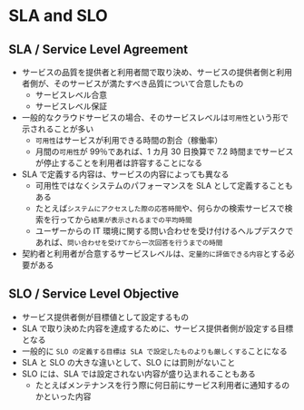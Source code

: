# SLA and SLO

## SLA / Service Level Agreement

- サービスの品質を提供者と利用者間で取り決め、サービスの提供者側と利用者側が、そのサービスが満たすべき品質について合意したもの
  - サービスレベル合意
  - サービスレベル保証
- 一般的なクラウドサービスの場合、そのサービスレベルは`可用性`という形で示されることが多い
  - `可用性`はサービスが利用できる時間の割合（稼働率）
  - 月間の`可用性`が 99％であれば、1 カ月 30 日換算で 7.2 時間までサービスが停止することを利用者は許容することになる
- SLA で定義する内容は、サービスの内容によっても異なる
  - 可用性ではなくシステムのパフォーマンスを SLA として定義することもある
  - たとえば`システムにアクセスした際の応答時間`や、何らかの検索サービスで検索を行ってから`結果が表示されるまでの平均時間`
  - ユーザーからの IT 環境に関する問い合わせを受け付けるヘルプデスクであれば、`問い合わせを受けてから一次回答を行うまでの時間`
- 契約者と利用者が合意するサービスレベルは、`定量的に評価できる内容`とする必要がある

## SLO / Service Level Objective

- サービス提供者側が目標値として設定するもの
- SLA で取り決めた内容を達成するために、サービス提供者側が設定する目標となる
- 一般的に `SLO の定義する目標は SLA で設定したものよりも厳しくする`ことになる
- SLA と SLO の大きな違いとして、SLO には罰則がないこと
- SLO には、SLA では設定されない内容が盛り込まれることもある
  - たとえばメンテナンスを行う際に何日前にサービス利用者に通知するのかといった内容
